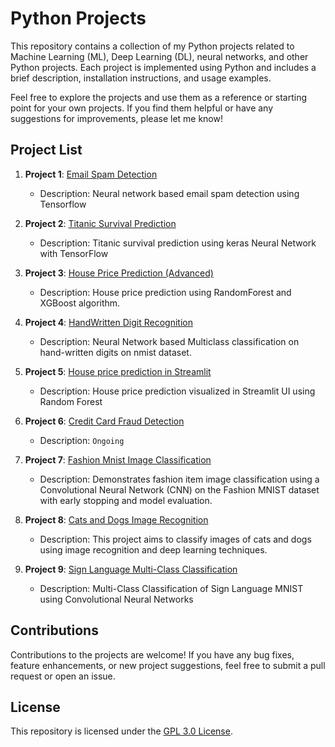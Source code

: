 # Python Projects

This repository contains a collection of my Python projects related to Machine Learning (ML), Deep Learning (DL), neural networks, and other Python projects. Each project is implemented using Python and includes a brief description, installation instructions, and usage examples.

Feel free to explore the projects and use them as a reference or starting point for your own projects. If you find them helpful or have any suggestions for improvements, please let me know!

## Project List

1. **Project 1**: [Email Spam Detection](https://github.com/Ashad001/PythonProjects/tree/main/EmailSpamChecker)
   - Description: Neural network based email spam detection using Tensorflow

2. **Project 2**: [Titanic Survival Prediction](https://github.com/Ashad001/PythonProjects/tree/main/TitanicSurvivor)
   - Description: Titanic survival prediction using keras Neural Network with TensorFlow

3. **Project 3**: [House Price Prediction (Advanced)](https://github.com/Ashad001/ML-DL-Projects/tree/main/HousePricePrediction)
   - Description: House price prediction using RandomForest and XGBoost algorithm.

4. **Project 4**: [HandWritten Digit Recognition](https://github.com/Ashad001/ML-DL-Projects/tree/main/HandWrittenDigitClassification)
   - Description: Neural Network based Multiclass classification on hand-written digits on nmist dataset.

5. **Project 5**: [House price prediction in Streamlit](https://github.com/Ashad001/ML-DL-Projects/tree/main/House_Price_Prediction%20in%20Streamlit)
   - Description: House price prediction visualized in Streamlit UI using Random Forest 

6. **Project 6**: [Credit Card Fraud Detection](https://github.com/Ashad001/ML-DL-Projects/tree/main/CreditCard%20Fraud%20Detection)
   - Description: `Ongoing`

7. **Project 7**: [Fashion Mnist Image Classification](https://github.com/Ashad001/ML-DL-Projects/tree/main/Fashion_mnist_classifier)
   - Description: Demonstrates fashion item image classification using a Convolutional Neural Network (CNN) on the Fashion MNIST dataset with early stopping and model evaluation.

8. **Project 8**: [Cats and Dogs Image Recognition](https://github.com/Ashad001/ML-DL-Projects/tree/main/Cats-Dog-Classifier)
   - Description: This project aims to classify images of cats and dogs using image recognition and deep learning techniques.

9. **Project 9**: [Sign Language Multi-Class Classification](https://github.com/Ashad001/ML-DL-Project/tree/main/SignLanguageMNIST)
   - Description: Multi-Class Classification of Sign Language MNIST using Convolutional Neural Networks


## Contributions
Contributions to the projects are welcome! If you have any bug fixes, feature enhancements, or new project suggestions, feel free to submit a pull request or open an issue.

## License
This repository is licensed under the [GPL 3.0 License](https://github.com/Ashad001/PythonProjects/blob/main/LICENSE).
